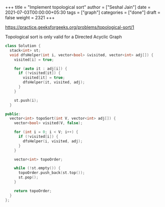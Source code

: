 +++
title = "Implement topological sort"
author = ["Seshal Jain"]
date = 2021-07-03T00:00:00+05:30
tags = ["graph"]
categories = ["done"]
draft = false
weight = 2321
+++

<https://practice.geeksforgeeks.org/problems/topological-sort/1>

Topological sort is only valid for a Directed Acyclic Graph

```cpp
class Solution {
  stack<int> st;
  void dfsHelper(int i, vector<bool> &visited, vector<int> adj[]) {
    visited[i] = true;

    for (auto it : adj[i]) {
      if (!visited[it]) {
        visited[it] = true;
        dfsHelper(it, visited, adj);
      }
    }

    st.push(i);
  }

public:
  vector<int> topoSort(int V, vector<int> adj[]) {
    vector<bool> visited(V, false);

    for (int i = 0; i < V; i++) {
      if (!visited[i]) {
        dfsHelper(i, visited, adj);
      }
    }

    vector<int> topoOrder;

    while (!st.empty()) {
      topoOrder.push_back(st.top());
      st.pop();
    }

    return topoOrder;
  }
};
```

